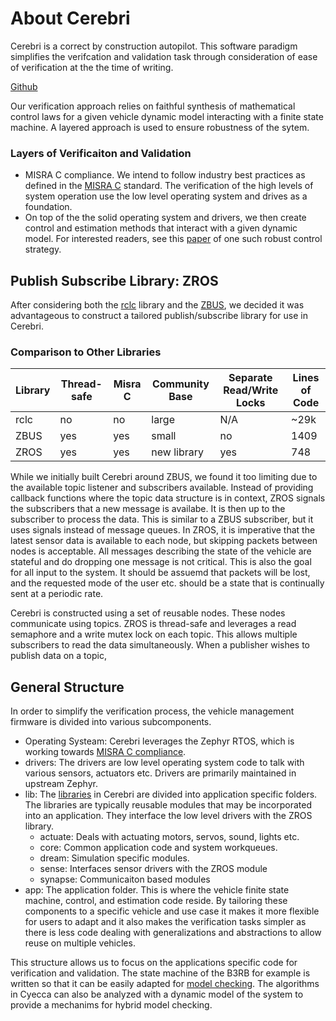 # About Cerebri

Cerebri is a correct by construction autopilot. This software paradigm simplifies the verifcation and validation task through consideration of ease of verification at the the time of writing.

[Github](https://github.com/cognipilot/cerebri/tree/airy)

Our verification approach relies on faithful synthesis of mathematical control laws for a given vehicle dynamic model interacting with a finite state machine. A layered approach is used to ensure robustness of the sytem.

### Layers of Verificaiton and Validation

* MISRA C compliance. We intend to follow industry best practices as defined in the [MISRA C](https://en.wikipedia.org/wiki/MISRA_C) standard. The verification of the high levels of system operation use the low level operating system and drives as a foundation.
* On top of the the solid operating system and drivers, we then create control and estimation methods that interact with a given dynamic model. For interested readers, see this [paper](https://arxiv.org/abs/2211.03310) of one such robust control strategy.

## Publish Subscribe Library: ZROS

After considering both the [rclc](https://github.com/ros2/rclc) library and the [ZBUS](https://docs.zephyrproject.org/latest/services/zbus/index.html), we decided it was advantageous to construct a tailored publish/subscribe library for use in Cerebri.

### Comparison to Other Libraries

| Library | Thread-safe | Misra C | Community Base | Separate Read/Write Locks | Lines of Code |
| --------| ----------- | ------- | -------------- | ------------------------- | ------------- |
| rclc    | no          | no      | large          | N/A                       | ~29k |
| ZBUS    | yes         | yes     | small          | no                        | 1409 |
| ZROS    | yes         | yes     | new library    | yes                       | 748  |

While we initially built Cerebri around ZBUS, we found it too limiting due to the available topic listener and subscribers available. Instead of providing callback functions where the topic data structure is in context, ZROS signals the subscribers that a new message is availabe. It is then up to the subscriber to process the data. This is similar to a ZBUS subscriber, but it uses signals instead of message queues. In ZROS, it is imperative that the latest sensor data is available to each node, but skipping packets between nodes is acceptable. All messages describing the state of the vehicle are stateful and do dropping one message is not critical. This is also the goal for all input to the system. It should be assuemd that packets will be lost, and the requested mode of the user etc. should be a state that is continually sent at a periodic rate.

Cerebri is constructed using a set of reusable nodes. These nodes communicate using topics. ZROS is thread-safe and leverages a read semaphore and a write mutex lock on each topic. This allows multiple subscribers to read the data simultaneously. When a publisher wishes to publish data on a topic, 

## General Structure

In order to simplify the verification process, the vehicle management firmware is divided into various subcomponents.

* Operating Systeam: Cerebri leverages the Zephyr RTOS, which is working towards [MISRA C compliance](https://www.zephyrproject.org/zephyr-rtos-moves-towards-misra-compliance/).
* drivers: The drivers are low level operating system code to talk with various sensors, actuators etc. Drivers are primarily maintained in upstream Zephyr.
* lib: The [libraries](https://github.com/CogniPilot/cerebri/tree/25497bf9960c6ca74e98c1709d34c756ac4395a9/lib) in Cerebri are divided into application specific folders. The libraries are typically reusable modules that may be incorporated into an application. They interface the low level drivers with the ZROS library.
  * actuate: Deals with actuating motors, servos, sound, lights etc.
  * core: Common application code and system workqueues.
  * dream: Simulation specific modules.
  * sense: Interfaces sensor drivers with the ZROS module
  * synapse: Communicaiton based modules
* app: The application folder. This is where the vehicle finite state machine, control, and estimation code reside. By tailoring these components to a specific vehicle and use case it makes it more flexible for users to adapt and it also makes the verification tasks simpler as there is less code dealing with generalizations and abstractions to allow reuse on multiple vehicles.

This structure allows us to focus on the applications specific code for verification and validation. The state machine of the B3RB for example is written so that it can be easily adapted for [model checking](https://en.wikipedia.org/wiki/Model_checking). The algorithms in Cyecca can also be analyzed with a dynamic model of the system to provide a mechanims for hybrid model checking.


